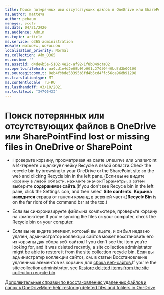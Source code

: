 ```yaml
---
title: Поиск потерянных или отсутствующих файлов в OneDrive или SharePoint
ms.author: matteva
author: pebaum
manager: scotv
ms.date: 04/21/2020
ms.audience: Admin
ms.topic: article
ms.service: o365-administration
ROBOTS: NOINDEX, NOFOLLOW
localization_priority: Normal
ms.collection: Adm_O365
ms.custom: ''
ms.assetid: d4de6b5e-5102-4e2c-af92-1f8b049c3a02
ms.openlocfilehash: aa0cd1e4d5e89b9fb601c37030440bdfd2b66260
ms.sourcegitcommit: 0eb4f9bde53395b5fd4b5cd4ffc56ca96db91298
ms.translationtype: MT
ms.contentlocale: ru-RU
ms.lasthandoff: 03/10/2021
ms.locfileid: "50708435"
---
```

# <a name="find-lost-or-missing-files-in-onedrive-or-sharepoint"></a><span data-ttu-id="bd893-102">Поиск потерянных или отсутствующих файлов в OneDrive или SharePoint</span><span class="sxs-lookup"><span data-stu-id="bd893-102">Find lost or missing files in OneDrive or SharePoint</span></span>

- <span data-ttu-id="bd893-103">Проверьте корзину, просматривая на сайте OneDrive или SharePoint в Интернете и щелкнув ячейку Recycle в левой области.</span><span class="sxs-lookup"><span data-stu-id="bd893-103">Check the recycle bin by browsing to your OneDrive or the SharePoint site on the web and clicking Recycle bin in the left pane.</span></span> <span data-ttu-id="bd893-104">(Если вы не видите корзину в левой области, нажмите значок Параметры, а затем выберите **содержимое сайта**.</span><span class="sxs-lookup"><span data-stu-id="bd893-104">(If you don't see Recycle bin in the left pane, click the Settings icon, and then select **Site contents**.</span></span> <span data-ttu-id="bd893-105">**Корзина находится** справа от панели команд в верхней части.)</span><span class="sxs-lookup"><span data-stu-id="bd893-105">**Recycle Bin** is on the far right of the command bar at the top.)</span></span> 
    
- <span data-ttu-id="bd893-106">Если вы синхронизируете файлы на компьютере, проверьте корзину на компьютере.</span><span class="sxs-lookup"><span data-stu-id="bd893-106">If you're syncing the files on your computer, check the Recycle bin on your computer.</span></span> 
    
- <span data-ttu-id="bd893-107">Если вы не видите элемент, который вы ищете, и он был недавно удален, администратор коллекции сайтов может восстановить его из корзины для сбора веб-сайтов.</span><span class="sxs-lookup"><span data-stu-id="bd893-107">If you don't see the item you're looking for, and it was deleted recently, a site collection administrator might be able to restore it from the site collection recycle bin.</span></span> <span data-ttu-id="bd893-108">Если вы администратор коллекции сайтов, см. в статьи Восстановление удаленных элементов из корзины для [сбора веб-сайтов.](https://support.microsoft.com/office/restore-items-in-the-recycle-bin-that-were-deleted-from-sharepoint-or-teams-6df466b6-55f2-4898-8d6e-c0dff851a0be)</span><span class="sxs-lookup"><span data-stu-id="bd893-108">If you're the site collection administrator, see [Restore deleted items from the site collection recycle bin](https://support.microsoft.com/office/restore-items-in-the-recycle-bin-that-were-deleted-from-sharepoint-or-teams-6df466b6-55f2-4898-8d6e-c0dff851a0be).</span></span>
    
[<span data-ttu-id="bd893-109">Дополнительные справки по восстановлению удаленных файлов и папок в OneDrive</span><span class="sxs-lookup"><span data-stu-id="bd893-109">More help restoring deleted files and folders in OneDrive</span></span>](https://go.microsoft.com/fwlink/?linkid=872872)
  

